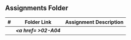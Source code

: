 ##  Assignments Folder

|   #   | Folder Link | Assignment Description |
| :---: | ----------- | ---------------------- |
|       |  ***<a href= >02-A04</a>***   |                        |
